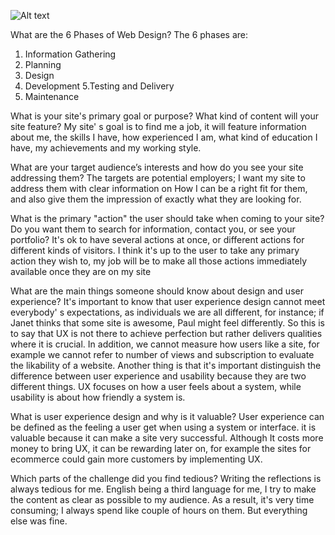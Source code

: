 ![Alt text](imgs/sitemap.png)


What are the 6 Phases of Web Design?
The 6 phases are:
1. Information Gathering
2. Planning
3. Design
4. Development
5.Testing and Delivery
6. Maintenance

What is your site's primary goal or purpose? What kind of content will your site feature?
My site' s goal is to find me a job, it will feature information about me, the skills I have, how experienced I am, what kind of education I have, my achievements and my working style.

What are your target audience’s interests and how do you see your site addressing them?
The targets are potential employers; I want my site to address them with clear information on 
How I can be a right fit for them, and also give them the impression of exactly what they are looking for. 

What is the primary "action" the user should take when coming to your site? Do you want them to search for information, contact you, or see your portfolio? It's ok to have several actions at once, or different actions for different kinds of visitors.
I think it's up to the user to take any primary action they wish to, my job will be to make all those actions immediately available once they are on my site

What are the main things someone should know about design and user experience?
It's important to know that user experience design cannot meet everybody' s expectations, as individuals we are all different, for instance; if Janet thinks that some site is awesome, Paul might feel differently. So this is to say that UX is not there to achieve perfection but rather delivers qualities where it is crucial. In addition, we cannot measure how users like a site, for example we cannot refer to number of views and subscription to evaluate the likability of a website. Another thing is that it's important distinguish the difference between user experience and usability because they are two different things. UX focuses on how a user feels about a system, while usability is about how friendly a system is.

What is user experience design and why is it valuable? 
User experience can be defined as the feeling a user get when using a system or interface. it is valuable because it can make a site very successful. Although It costs more money to bring UX, it can be rewarding later on, for example the sites for ecommerce could gain more customers by implementing UX.

Which parts of the challenge did you find tedious?
Writing the reflections is always tedious for me. English being a third language for me, I try to make the content as clear as possible to my audience. As a result, it's very time consuming; I always spend like couple of hours on them. But everything else was fine.

